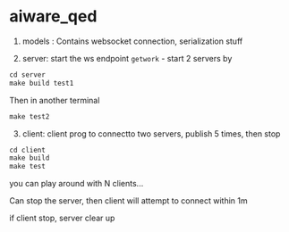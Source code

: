 # aiware_qed


1. models : Contains websocket connection, serialization stuff


2. server:  start the ws endpoint `getwork` - start 2 servers by

```graphql
cd server
make build test1
```

Then in another terminal

```graphql
make test2
```

3. client: client prog to connectto two servers, publish 5 times, then stop

```graphql
cd client
make build
make test
```

you can play around with N clients...

Can stop the server, then client will attempt to connect within 1m

if client stop, server clear up

